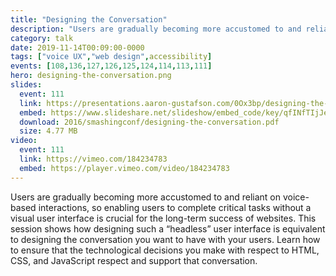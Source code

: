 ```yaml
---
title: "Designing the Conversation"
description: "Users are gradually becoming more accustomed to and reliant on voice-based interactions, so enabling users to complete critical tasks without a visual user interface is crucial for the long-term success of websites."
category: talk
date: 2019-11-14T00:09:00-0000
tags: ["voice UX","web design",accessibility]
events: [108,136,127,126,125,124,114,113,111]
hero: designing-the-conversation.png
slides:
  event: 111
  link: https://presentations.aaron-gustafson.com/0Ox3bp/designing-the-conversation
  embed: https://www.slideshare.net/slideshow/embed_code/key/qfINfTIjJenXJ0
  download: 2016/smashingconf/designing-the-conversation.pdf
  size: 4.77 MB
video:
  event: 111
  link: https://vimeo.com/184234783
  embed: https://player.vimeo.com/video/184234783
---
```


Users are gradually becoming more accustomed to and reliant on voice-based interactions, so enabling users to complete critical tasks without a visual user interface is crucial for the long-term success of websites. This session shows how designing such a “headless” user interface is equivalent to designing the conversation you want to have with your users. Learn how to ensure that the technological decisions you make with respect to HTML, CSS, and JavaScript respect and support that conversation.
